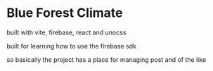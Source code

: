 # Blue Forest Climate 

built with vite, firebase, react and unocss

built for learning how to use the firebase sdk

so basically the project has a place for managing post and of the like